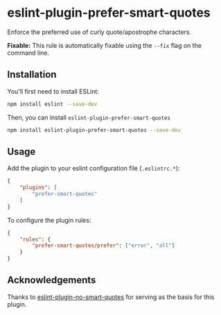 # eslint-plugin-prefer-smart-quotes

Enforce the preferred use of curly quote/apostrophe characters.

**Fixable:** This rule is automatically fixable using the `--fix` flag on the command line.

## Installation

You'll first need to install ESLint:

```bash
npm install eslint --save-dev
```

Then, you can install `eslint-plugin-prefer-smart-quotes`

```bash
npm install eslint-plugin-prefer-smart-quotes --save-dev
```

## Usage

Add the plugin to your eslint configuration file (`.eslintrc.*`):

```json
{
    "plugins": [
        "prefer-smart-quotes"
    ]
}
```

To configure the plugin rules:

```json
{
    "rules": {
        "prefer-smart-quotes/prefer": ["error", "all"]
    }
}
```

## Acknowledgements

Thanks to [eslint-plugin-no-smart-quotes](https://github.com/seleb/eslint-plugin-no-smart-quotes) for serving as the basis 
for this plugin. 